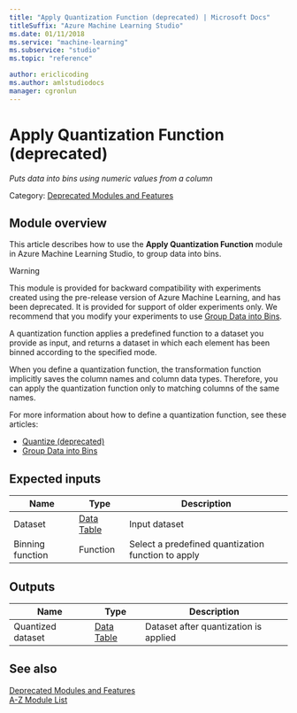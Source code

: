 ```yaml
---
title: "Apply Quantization Function (deprecated) | Microsoft Docs"
titleSuffix: "Azure Machine Learning Studio"
ms.date: 01/11/2018
ms.service: "machine-learning"
ms.subservice: "studio"
ms.topic: "reference"

author: ericlicoding
ms.author: amlstudiodocs 
manager: cgronlun
---
```

# Apply Quantization Function (deprecated)
*Puts data into bins using numeric values from a column*  
  
 Category: [Deprecated Modules and Features](deprecated-modules-and-features.md)  
  
## Module overview

This article describes how to use the **Apply Quantization Function** module in Azure Machine Learning Studio, to group data into bins.

> [!WARNING]
>  This module is provided for backward compatibility with experiments created using the pre-release version of Azure Machine Learning, and has been deprecated. It is provided for support of older experiments only. We recommend that you modify your experiments to use [Group Data into Bins](group-data-into-bins.md).  

A quantization function applies a predefined function to a dataset you provide as input, and returns a dataset in which each element has been binned according to the specified mode.  

When you define a quantization function, the transformation function implicitly saves the column names and column data types. Therefore, you can apply the quantization function only to matching columns of the same names.  

For more information about how to define a quantization function, see these articles:

+ [Quantize (deprecated)](quantize-deprecated.md)
+ [Group Data into Bins](group-data-into-bins.md)

## Expected inputs  

|Name|Type|Description|  
|----------|----------|-----------------|  
|Dataset|[Data Table](data-table.md)|Input dataset|  
|Binning function|Function|Select a predefined quantization function to apply|  
  
## Outputs  
  
|Name|Type|Description|  
|----------|----------|-----------------|  
|Quantized dataset|[Data Table](data-table.md)|Dataset after quantization is applied|  
  
## See also

 [Deprecated Modules and Features](deprecated-modules-and-features.md)   
 [A-Z Module List](a-z-module-list.md)
